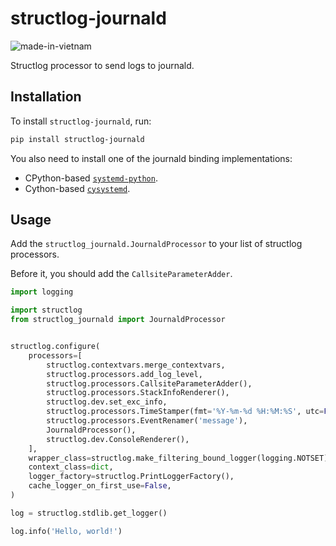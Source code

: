 # structlog-journald

![made-in-vietnam](https://madewithlove.vercel.app/vn?heart=true&colorA=%23ffcd00&colorB=%23da251d)

Structlog processor to send logs to journald.

Installation
------------

To install `structlog-journald`, run:

```sh
pip install structlog-journald
```

You also need to install one of the journald binding implementations:

- CPython-based [`systemd-python`](https://pypi.org/project/systemd-python/).
- Cython-based [`cysystemd`](https://pypi.org/project/cysystemd/).

Usage
-----

Add the `structlog_journald.JournaldProcessor` to your list of structlog processors.

Before it, you should add the `CallsiteParameterAdder`.

```py
import logging

import structlog
from structlog_journald import JournaldProcessor


structlog.configure(
    processors=[
        structlog.contextvars.merge_contextvars,
        structlog.processors.add_log_level,
        structlog.processors.CallsiteParameterAdder(),
        structlog.processors.StackInfoRenderer(),
        structlog.dev.set_exc_info,
        structlog.processors.TimeStamper(fmt='%Y-%m-%d %H:%M:%S', utc=False),
        structlog.processors.EventRenamer('message'),
        JournaldProcessor(),
        structlog.dev.ConsoleRenderer(),
    ],
    wrapper_class=structlog.make_filtering_bound_logger(logging.NOTSET),
    context_class=dict,
    logger_factory=structlog.PrintLoggerFactory(),
    cache_logger_on_first_use=False,
)

log = structlog.stdlib.get_logger()

log.info('Hello, world!')
```
